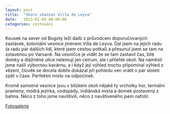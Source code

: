 ```yaml
---
layout: post
title:  "Skoro skanzen Villa de Leyva"
date:   2013-01-09 00:00:00
categories: cestování
---
```


Kousek na sever od Bogoty leží další z průvodcem doporučovaných zastávek, koloniální vesnice jménem Villa de Leyva. Dal jsem na jejich radu (a radu pár dalších lidí, které jsem cestou potkal) a přesunul jsem se tam na zotavenou po Varsaně. Na vesničce je vidět že se tam zastavil čas, bílé domky a dlážněné ulice nelemují jen cetrum, ale i přilehlé okolí. Na náměstí jsme našli výbornou kavárnu, a i když její výhled trochu připomínal výhled z vězení, člověk se docela dobře dokázal při pohledu ven vrátit o pár století zpět v čase. Perfektní místo na odpočinek.

Kromě samotné vesnice jsou v blízkém okolí nějaké ty vrcholky hor, termální prameny, modrá jezírka, vodopády, indiánská místa a domek postavený z bahna. Něco z toho jsme navštívili, něco z navštíveného jsem nafotil.

[Fotogalerie]

[Fotogalerie]: https://github.com/mojombo/jekyll
